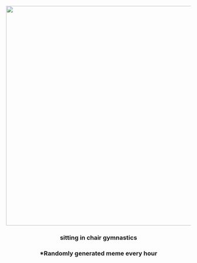 <p align="center">
        <img src="https://i.redd.it/y03cvm0botg91.gif" width="600" height="600">
        </p>
        <h3 align="center">sitting in chair gymnastics</h3>
        <h3 align="center">*Randomly generated meme every hour</h3>
    